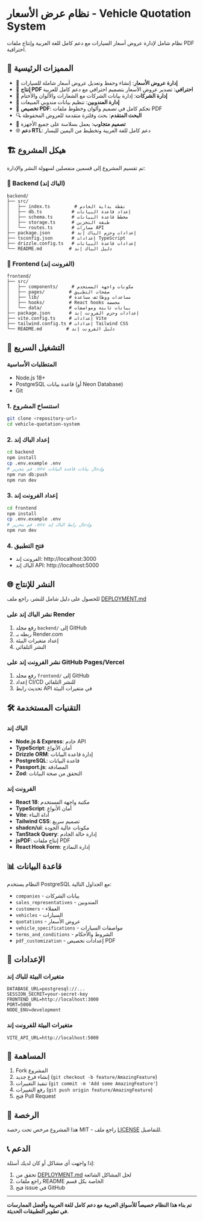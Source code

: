 # نظام عرض الأسعار - Vehicle Quotation System

نظام شامل لإدارة عروض أسعار السيارات مع دعم كامل للغة العربية وإنتاج ملفات PDF احترافية.

## 🌟 المميزات الرئيسية

- 🚗 **إدارة عروض الأسعار**: إنشاء وحفظ وتعديل عروض أسعار شاملة للسيارات
- 📄 **إنتاج PDF احترافي**: تصدير عروض الأسعار بتصميم احترافي مع دعم كامل للعربية
- 🏢 **إدارة الشركات**: إدارة بيانات الشركات مع الشعارات والألوان والأختام
- 👥 **إدارة المندوبين**: تنظيم بيانات مندوبي المبيعات
- 🎨 **تخصيص PDF**: تحكم كامل في تصميم وألوان وخطوط ملفات PDF
- 🔍 **البحث المتقدم**: بحث وفلترة متقدمة للعروض المحفوظة
- 📱 **تصميم متجاوب**: يعمل بسلاسة على جميع الأجهزة
- 🌐 **دعم RTL**: دعم كامل للغة العربية وتخطيط من اليمين لليسار

## 🏗️ هيكل المشروع

تم تقسيم المشروع إلى قسمين منفصلين لسهولة النشر والإدارة:

### 📁 Backend (الباك إند)
```
backend/
├── src/
│   ├── index.ts         # نقطة بداية الخادم
│   ├── db.ts           # إعداد قاعدة البيانات
│   ├── schema.ts       # مخطط قاعدة البيانات
│   ├── storage.ts      # طبقة التخزين
│   └── routes.ts       # مسارات API
├── package.json        # إعدادات وحزم الباك إند
├── tsconfig.json       # إعدادات TypeScript
├── drizzle.config.ts   # إعدادات قاعدة البيانات
└── README.md          # دليل الباك إند
```

### 📁 Frontend (الفرونت إند)
```
frontend/
├── src/
│   ├── components/     # مكونات واجهة المستخدم
│   ├── pages/         # صفحات التطبيق
│   ├── lib/           # مساعدات ووظائف مساعدة
│   ├── hooks/         # React hooks مخصصة
│   └── data/          # بيانات ثابتة ومواصفات
├── package.json       # إعدادات وحزم الفرونت إند
├── vite.config.ts     # إعدادات Vite
├── tailwind.config.ts # إعدادات Tailwind CSS
└── README.md         # دليل الفرونت إند
```

## 🚀 التشغيل السريع

### المتطلبات الأساسية
- Node.js 18+ 
- PostgreSQL قاعدة بيانات (أو Neon Database)
- Git

### 1. استنساخ المشروع
```bash
git clone <repository-url>
cd vehicle-quotation-system
```

### 2. إعداد الباك إند
```bash
cd backend
npm install
cp .env.example .env
# قم بتحرير .env وإدخال بيانات قاعدة البيانات
npm run db:push
npm run dev
```

### 3. إعداد الفرونت إند
```bash
cd frontend
npm install
cp .env.example .env
# قم بتحرير .env وإدخال رابط الباك إند
npm run dev
```

### 4. فتح التطبيق
- الفرونت إند: http://localhost:3000
- الباك إند API: http://localhost:5000

## 🌐 النشر للإنتاج

للحصول على دليل شامل للنشر، راجع ملف [DEPLOYMENT.md](./DEPLOYMENT.md)

### نشر الباك إند على Render
1. رفع مجلد `backend/` إلى GitHub
2. ربطه بـ Render.com
3. إعداد متغيرات البيئة
4. النشر التلقائي

### نشر الفرونت إند على GitHub Pages/Vercel
1. رفع مجلد `frontend/` إلى GitHub  
2. إعداد CI/CD للنشر التلقائي
3. تحديث رابط API في متغيرات البيئة

## 🛠️ التقنيات المستخدمة

### الباك إند
- **Node.js & Express**: خادم API
- **TypeScript**: أمان الأنواع
- **Drizzle ORM**: إدارة قاعدة البيانات
- **PostgreSQL**: قاعدة البيانات
- **Passport.js**: المصادقة
- **Zod**: التحقق من صحة البيانات

### الفرونت إند
- **React 18**: مكتبة واجهة المستخدم
- **TypeScript**: أمان الأنواع
- **Vite**: أداة البناء
- **Tailwind CSS**: تصميم سريع
- **shadcn/ui**: مكونات عالية الجودة
- **TanStack Query**: إدارة حالة الخادم
- **jsPDF**: إنتاج ملفات PDF
- **React Hook Form**: إدارة النماذج

## 📊 قاعدة البيانات

النظام يستخدم PostgreSQL مع الجداول التالية:
- `companies` - بيانات الشركات
- `sales_representatives` - المندوبين
- `customers` - العملاء
- `vehicles` - السيارات
- `quotations` - عروض الأسعار
- `vehicle_specifications` - مواصفات السيارات
- `terms_and_conditions` - الشروط والأحكام
- `pdf_customization` - إعدادات تخصيص PDF

## 🔧 الإعدادات

### متغيرات البيئة للباك إند
```env
DATABASE_URL=postgresql://...
SESSION_SECRET=your-secret-key
FRONTEND_URL=http://localhost:3000
PORT=5000
NODE_ENV=development
```

### متغيرات البيئة للفرونت إند
```env
VITE_API_URL=http://localhost:5000
```

## 🤝 المساهمة

1. Fork المشروع
2. إنشاء فرع جديد (`git checkout -b feature/AmazingFeature`)
3. تنفيذ التغييرات (`git commit -m 'Add some AmazingFeature'`)
4. رفع التغييرات (`git push origin feature/AmazingFeature`)
5. فتح Pull Request

## 📄 الرخصة

هذا المشروع مرخص تحت رخصة MIT - راجع ملف [LICENSE](LICENSE) للتفاصيل.

## 📞 الدعم

إذا واجهت أي مشاكل أو كان لديك أسئلة:
1. تحقق من [DEPLOYMENT.md](./DEPLOYMENT.md) لحل المشاكل الشائعة
2. راجع ملفات README الخاصة بكل قسم
3. فتح issue في GitHub

---

**تم بناء هذا النظام خصيصاً للأسواق العربية مع دعم كامل للغة العربية وأفضل الممارسات في تطوير التطبيقات الحديثة.**